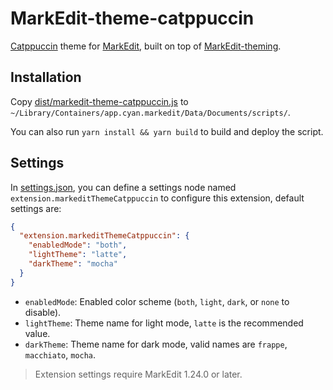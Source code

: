 # MarkEdit-theme-catppuccin

[Catppuccin](https://catppuccin.com/) theme for [MarkEdit](https://github.com/MarkEdit-app/MarkEdit), built on top of [MarkEdit-theming](https://github.com/MarkEdit-app/MarkEdit-theming).

## Installation

Copy [dist/markedit-theme-catppuccin.js](dist/markedit-theme-catppuccin.js) to `~/Library/Containers/app.cyan.markedit/Data/Documents/scripts/`.

You can also run `yarn install && yarn build` to build and deploy the script.

## Settings

In [settings.json](https://github.com/MarkEdit-app/MarkEdit/wiki/Customization#advanced-settings), you can define a settings node named `extension.markeditThemeCatppuccin` to configure this extension, default settings are:

```json
{
  "extension.markeditThemeCatppuccin": {
    "enabledMode": "both",
    "lightTheme": "latte",
    "darkTheme": "mocha"
  }
}
```

- `enabledMode`: Enabled color scheme (`both`, `light`, `dark`, or `none` to disable).
- `lightTheme`: Theme name for light mode, `latte` is the recommended value.
- `darkTheme`: Theme name for dark mode, valid names are `frappe`, `macchiato`, `mocha`.

> Extension settings require MarkEdit 1.24.0 or later.
